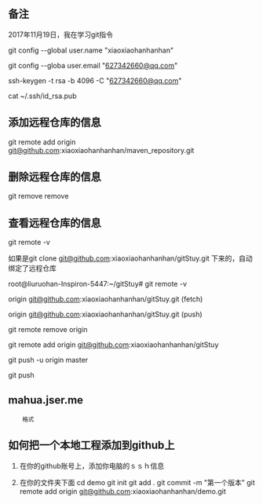 ## 备注
2017年11月19日，我在学习git指令

git config --global user.name "xiaoxiaohanhanhan"

git config --globa user.email "627342660@qq.com"
 
ssh-keygen -t rsa -b 4096 -C "627342660@qq.com"

cat ~/.ssh/id_rsa.pub

## 添加远程仓库的信息
git remote add origin git@github.com:xiaoxiaohanhanhan/maven_repository.git

## 删除远程仓库的信息
git remove remove

## 查看远程仓库的信息
git remote -v

如果是git clone git@github.com:xiaoxiaohanhanhan/gitStuy.git 下来的，自动绑定了远程仓库

root@liuruohan-Inspiron-5447:~/gitStuy# git remote -v

origin  git@github.com:xiaoxiaohanhanhan/gitStuy.git (fetch)

origin  git@github.com:xiaoxiaohanhanhan/gitStuy.git (push)


git remote remove origin

git remote add origin git@github.com:xiaoxiaohanhanhan/gitStuy

git push -u origin master

git push

## mahua.jser.me

		格式

## 如何把一个本地工程添加到github上
1. 在你的github账号上，添加你电脑的ｓｓｈ信息

2. 在你的文件夹下面
		cd demo
		git init
		git add .
		git commit -m "第一个版本"
		git remote add origin git@github.com:xiaoxiaohanhanhan/demo.git
		
		
		
